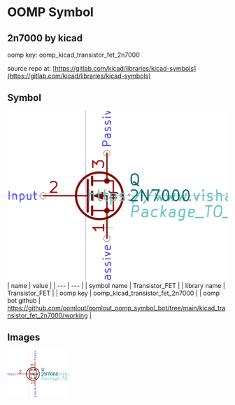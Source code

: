 # OOMP Symbol  
## 2n7000  by kicad  
  
oomp key: oomp_kicad_transistor_fet_2n7000  
  
source repo at: [https://gitlab.com/kicad/libraries/kicad-symbols](https://gitlab.com/kicad/libraries/kicad-symbols)  
## Symbol  
  
[![working.png](working_600.png)](working.png)  
| name | value | 
| --- | --- | 
| symbol name | Transistor_FET | 
| library name | Transistor_FET | 
| oomp key | oomp_kicad_transistor_fet_2n7000 | 
| oomp bot github | https://github.com/oomlout/oomlout_oomp_symbol_bot/tree/main/kicad_transistor_fet_2n7000/working | 
## Images  
  
[![working.png](working_140.png)](working.png)  
